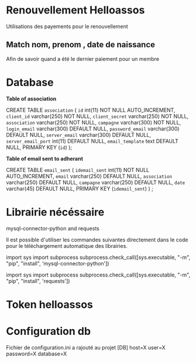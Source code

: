 # Renouvellement Helloassos 
Utilisations des payements pour le renouvellement 
## Match nom, prenom , date de naissance 
Afin de savoir quand a été le dernier paiement pour un membre 

# Database 

**Table of association** 

CREATE TABLE `association` (
`id` int(11) NOT NULL AUTO_INCREMENT,
`client_id` varchar(250) NOT NULL,
`client_secret` varchar(250) NOT NULL,
`association` varchar(250) NOT NULL,
`campagne` varchar(300) NOT NULL,
`login_email` varchar(300) DEFAULT NULL,
`password_email` varchar(300) DEFAULT NULL,
`server_email` varchar(300) DEFAULT NULL,
`server_email_port` int(11) DEFAULT NULL,
`email_template` text DEFAULT NULL,
PRIMARY KEY (`id`)
);

**Table of email sent to adherant** 

CREATE TABLE `email_sent` (
  `idemail_sent` int(11) NOT NULL AUTO_INCREMENT,
  `email` varchar(250) DEFAULT NULL,
  `association` varchar(250) DEFAULT NULL,
  `campagne` varchar(250) DEFAULT NULL,
  `date` varchar(45) DEFAULT NULL,
  PRIMARY KEY (`idemail_sent`)
) ;


# Librairie nécéssaire 

mysql-connector-python and requests

Il est possible d'utiliser les commandes suivantes directement dans le code pour le téléchargement automatique des librairies.

import sys
import subprocess
subprocess.check_call([sys.executable, "-m", "pip", "install", 'mysql-connector-python'])

import sys
import subprocess
subprocess.check_call([sys.executable, "-m", "pip", "install", 'requests'])

# Token helloassos

# Configuration db

Fichier de configuration.ini a rajouté au projet
[DB]
host=X
user=X
password=X
database=X